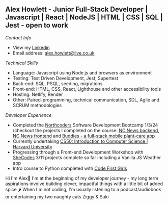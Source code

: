 ## Alex Howlett - Junior Full-Stack Developer | Javascript | React | NodeJS | HTML | CSS | SQL | Jest - open to work 

*Contact Info*

- View my [Linkedin](www.linkedin.com/in/alexandra-howlett-2b4a90136)
- Email address: alex.howlett@live.co.uk

*Technical Skills*

- Language: Javascript using Node.js and browsers as environment
- Testing: Test Driven Development, Jest, Supertest
- Back-end: SQL, PSQL, seeding, migrations
- Front-end: HTML, CSS, React, Lighthouse and other accessibility tools
- Hosting: Netlify, Render
- Other: Paired-programming, technical communication, SDL, Agile and SCRUM methodologies

*Developer Experience*

- Completed the [Northcoders](https://northcoders.com/) Software Development Bootcamp 1/3/24 (checkout the projects I completed on the course: [NC News backend](https://github.com/alehow84/be-nc-news.git), [NC News frontend](https://github.com/alehow84/fe-nc-news.git) and [Buddies - a full-stack mobile plant-care app](https://github.com/codertetianka/Buddies.git)
- Currently undertaking [CS50: Introduction to Computer Science | Harvard University](https://pll.harvard.edu/course/cs50-introduction-computer-science)
- Progressing through a Front-end Development Workshop with [SheCodes](https://www.shecodes.io/) 3/11 projects complete so far including a Vanilla JS Weather app
- Intro course to Python completed with [Code First Girls](https://codefirstgirls.com/)

Hi I'm Alex🐣 
I'm at the beginning of my developer journey - my long term aspirations involve building clever, impactful things with a little bit of added spice 🌶️
When I'm not coding, I'm usually listening to a podcast/audiobook or entertaining my two naughty cats Ziggy & Suki
<!--
**alehow84/alehow84** is a ✨ _special_ ✨ repository because its `README.md` (this file) appears on your GitHub profile.

Here are some ideas to get you started:

- 🔭 I’m currently working on ...
- 🌱 I’m currently learning ...
- 👯 I’m looking to collaborate on ...
- 🤔 I’m looking for help with ...
- 💬 Ask me about ...
- 📫 How to reach me: ...
- 😄 Pronouns: ...
- ⚡ Fun fact: ...
-->
